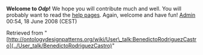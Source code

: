 __Welcome to _Odp_!__ We hope you will contribute much and well. 
You will probably want to read the [help pages](http://ontologydesignpatterns.org/wiki/Help:Contents "Help:Contents"). Again, welcome and have fun! [Admin](http://ontologydesignpatterns.org/wiki/index.php?title=User:Admin&action=edit&redlink=1 "User:Admin (not yet written)") 00:54, 18 June 2008 (CEST)





Retrieved from "[http://ontologydesignpatterns.org/wiki/User\_talk:BenedictoRodriguezCastro](../User_talk/BenedictoRodriguezCastro)"
